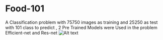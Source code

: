# Food-101
A Classification problem with 75750 images as training and 25250 as test with 101 class to predict , 
2 Pre Trained Models were Used in the problem Efficient-net and Res-net
![Alt text](https://github.com/essamalaa1/Food-101/blob/main/1.png)
